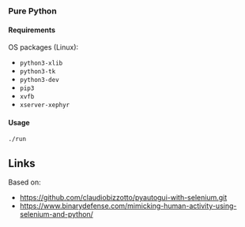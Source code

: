 ### Pure Python

#### Requirements

OS packages (Linux):

* `python3-xlib`
* `python3-tk`
* `python3-dev`
* `pip3`
* `xvfb`
* `xserver-xephyr`

#### Usage

```
./run
```

## Links

Based on:
* https://github.com/claudiobizzotto/pyautogui-with-selenium.git
* https://www.binarydefense.com/mimicking-human-activity-using-selenium-and-python/
